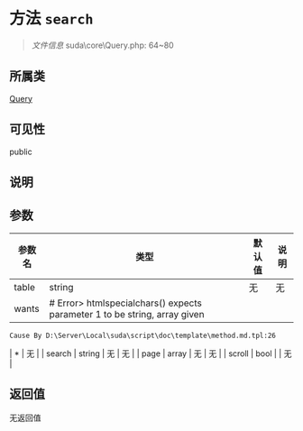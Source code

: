 # 方法 `search`

> *文件信息* suda\core\Query.php: 64~80

## 所属类 

[Query](../Query.md)

## 可见性

public

## 说明



## 参数


| 参数名 | 类型 | 默认值 | 说明 |
|--------|-----|-------|-------|
| table |  string | 无 | 无 |
| wants |  # Error> htmlspecialchars() expects parameter 1 to be string, array given
	Cause By D:\Server\Local\suda\script\doc\template\method.md.tpl:26
 | * | 无 |
| search |  string | 无 | 无 |
| page |  array | 无 | 无 |
| scroll |  bool |  | 无 |



## 返回值

无返回值

